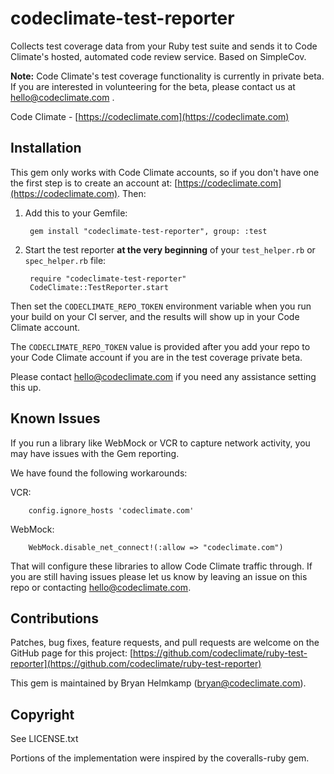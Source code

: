 # codeclimate-test-reporter

Collects test coverage data from your Ruby test suite and sends it to Code
Climate's hosted, automated code review service. Based on SimpleCov.

**Note:** Code Climate's test coverage functionality is currently in private beta. If you are interested in volunteering for the beta, please contact us at hello@codeclimate.com .

Code Climate - [https://codeclimate.com](https://codeclimate.com)

## Installation

This gem only works with Code Climate accounts, so if you don't have one the
first step is to create an account at: [https://codeclimate.com](https://codeclimate.com). Then:

1. Add this to your Gemfile:

        gem install "codeclimate-test-reporter", group: :test

1. Start the test reporter **at the very beginning** of your `test_helper.rb` or
  `spec_helper.rb` file:

        require "codeclimate-test-reporter"
        CodeClimate::TestReporter.start

Then set the `CODECLIMATE_REPO_TOKEN` environment variable when you run your build
on your CI server, and the results will show up in your Code Climate account.

The `CODECLIMATE_REPO_TOKEN` value is provided after you add your repo to your
Code Climate account if you are in the test coverage private beta.

Please contact hello@codeclimate.com if you need any assistance setting this up.

## Known Issues

If you run a library like WebMock or VCR to capture network activity, you may have issues with the Gem reporting.

We have found the following workarounds:

VCR:

        config.ignore_hosts 'codeclimate.com'

WebMock:

        WebMock.disable_net_connect!(:allow => "codeclimate.com")

That will configure these libraries to allow Code Climate traffic through. If you are still having issues please let us know by leaving an issue on this repo or contacting hello@codeclimate.com. 

## Contributions

Patches, bug fixes, feature requests, and pull requests are welcome on the
GitHub page for this project: [https://github.com/codeclimate/ruby-test-reporter](https://github.com/codeclimate/ruby-test-reporter)

This gem is maintained by Bryan Helmkamp (bryan@codeclimate.com).

## Copyright

See LICENSE.txt

Portions of the implementation were inspired by the coveralls-ruby gem.
